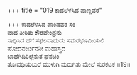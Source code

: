 +++
title = "019 ಕಾದಲೆಳಸಿದ ಪಾಣ್ಡವರ"

+++
ಕಾದಲೆಳಸಿದ ಪಾಂಡವರ ಸಂ   
ವಾದ ತೀರಿತು ಕೌರವೇಂದ್ರನು   
ಸಾಧಿಸಿದ ಹಗೆ ಸಫಲವಾದುದು ಸಮರಭೂಮಿಯಲಿ   
ಹೋದನರ್ಜುನನೀ ಮಹಾಸ್ತ್ರದ   
ಬಾಧೆಗಿದಿರಿಲ್ಲೆನುತ ಘನಚಿಂ   
ತೋದಧಿಯಲುರೆ ಮುಳುಗಿ ಮರುಗಿತು ಮೇಲೆ ಸುರಕಟಕ       ॥19॥